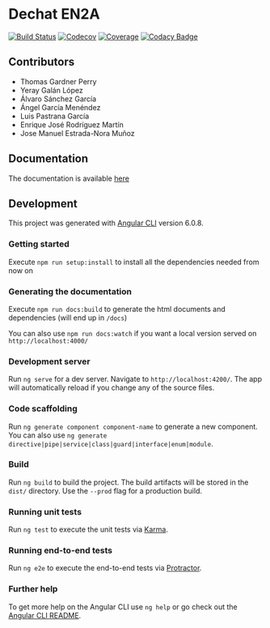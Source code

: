 # Dechat EN2A

[![Build Status](https://travis-ci.org/Arquisoft/dechat_en2a.svg?branch=master)](https://travis-ci.org/Arquisoft/dechat_en2a)
[![Codecov](https://codecov.io/gh/Arquisoft/dechat_en2a/branch/master/graph/badge.svg)](https://codecov.io/gh/Arquisoft/dechat_en2a)
[![Coverage](https://coveralls.io/repos/github/Arquisoft/dechat_en2a/badge.svg)](https://coveralls.io/github/Arquisoft/dechat_en2a)
[![Codacy Badge](https://api.codacy.com/project/badge/Grade/03c3085c32754718868dadea59607494)](https://www.codacy.com/app/josecurioso/dechat_en2a?utm_source=github.com&amp;utm_medium=referral&amp;utm_content=Arquisoft/dechat_en2a&amp;utm_campaign=Badge_Grade)

## Contributors

*   Thomas Gardner Perry
*   Yeray Galán López
*   Álvaro Sánchez García
*   Ángel García Menéndez
*   Luis Pastrana García
*   Enrique José Rodríguez Martín
*   Jose Manuel Estrada-Nora Muñoz

## Documentation

The documentation is available [here](https://arquisoft.github.io/dechat_en2a/) 

## Development

This project was generated with [Angular CLI](https://github.com/angular/angular-cli) version 6.0.8.

### Getting started

Execute `npm run setup:install` to install all the dependencies needed from now on

### Generating the documentation

Execute `npm run docs:build` to generate the html documents and dependencies (will end up in `/docs`)

You can also use `npm run docs:watch` if you want a local version served on `http://localhost:4000/`

### Development server

Run `ng serve` for a dev server. Navigate to `http://localhost:4200/`. The app will automatically reload if you change any of the source files.

### Code scaffolding

Run `ng generate component component-name` to generate a new component. You can also use `ng generate directive|pipe|service|class|guard|interface|enum|module`.

### Build

Run `ng build` to build the project. The build artifacts will be stored in the `dist/` directory. Use the `--prod` flag for a production build.

### Running unit tests

Run `ng test` to execute the unit tests via [Karma](https://karma-runner.github.io).

### Running end-to-end tests

Run `ng e2e` to execute the end-to-end tests via [Protractor](http://www.protractortest.org/).

### Further help

To get more help on the Angular CLI use `ng help` or go check out the [Angular CLI README](https://github.com/angular/angular-cli/blob/master/README.md).

